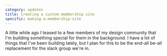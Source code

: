 ```yaml
---
category: updates
title: Creating a custom membership site
specific: making-a-membership-site
---
```

A little while ago I teased to a few members of my design community that I'm building something special for them in the background. I have a lot of things that I've been building lately, but I plan for this to be the end-all be-all replacement for the slack group we're in.
